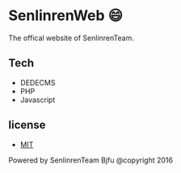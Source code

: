 # SenlinrenWeb  :smile:
The offical website of SenlinrenTeam.

## Tech

* DEDECMS
* PHP
* Javascript

## license
* [MIT](https://mit-license.org/)

Powered by SenlinrenTeam Bjfu @copyright 2016
